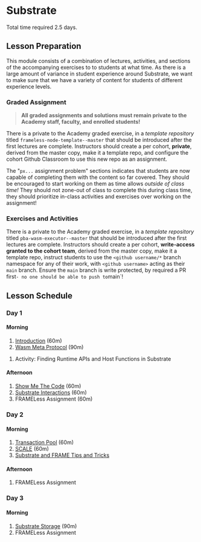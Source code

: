 # Substrate

Total time required 2.5 days.

## Lesson Preparation

This module consists of a combination of lectures, activities, and sections of the accompanying exercises to to students at what time.
As there is a large amount of variance in student experience around Substrate, we want to make sure that we have a variety of content for students of different experience levels.

### Graded Assignment

> **All graded assignments and solutions must remain private to the Academy staff, faculty, and enrolled students!**

There is a private to the Academy graded exercise, in a _template repository_ titled `frameless-node-template--master` that should be introduced after the first lectures are complete.
Instructors should create a per cohort, **private**, derived from the master copy, make it a template repo, and configure the cohort Github Classroom to use this new repo as an assignment.

The "`px...` assignment problem" sections indicates that students are now capable of completing them with the content so far covered.
They should be encouraged to start working on them as time allows _outside of class time!_
They should not zone-out of class to complete this during class time, they should prioritize in-class activities and exercises over working on the assignment!

### Exercises and Activities

There is a private to the Academy graded exercise, in a _template repository_ titled `pba-wasm-executor--master` that should be introduced after the first lectures are complete.
Instructors should create a per cohort, **write-access granted to the cohort team**, derived from the master copy, make it a template repo, instruct students to use the `<github username/*` branch namespace for any of their work, with `<github username>` acting as their `main` branch.
Ensure the `main` branch is write protected, by required a PR first`- no one should be able to push to`main`!

## Lesson Schedule

### Day 1

#### Morning

1. [Introduction](./1-Intro-to-Substrate_Slides.md) (60m)
1. [Wasm Meta Protocol](./2-Wasm-Meta-Protocol-Slides) (90m)
<!-- FIXME where is this? -->
1. Activity: Finding Runtime APIs and Host Functions in Substrate

#### Afternoon

1. [Show Me The Code](./9-Substrate-In-The-Code_Slides.md) (60m)
1. [Substrate Interactions](./9-Substrate-Interactions_Slides.md) (60m)
1. FRAMELess Assignment (60m)

### Day 2

#### Morning

1. [Transaction Pool](./4-Transaction-Pool_Slides.md) (60m)
1. [SCALE](./9-SCALE_Slides.md) (60m)
1. [Substrate and FRAME Tips and Tricks](./9-Substrate-FRAME-Tips-Tricks-Slides.md)

#### Afternoon

1. FRAMELess Assignment

### Day 3

#### Morning

1. [Substrate Storage](./3-Merklized-Storage_Slides.md) (90m)
1. FRAMELess Assignment
